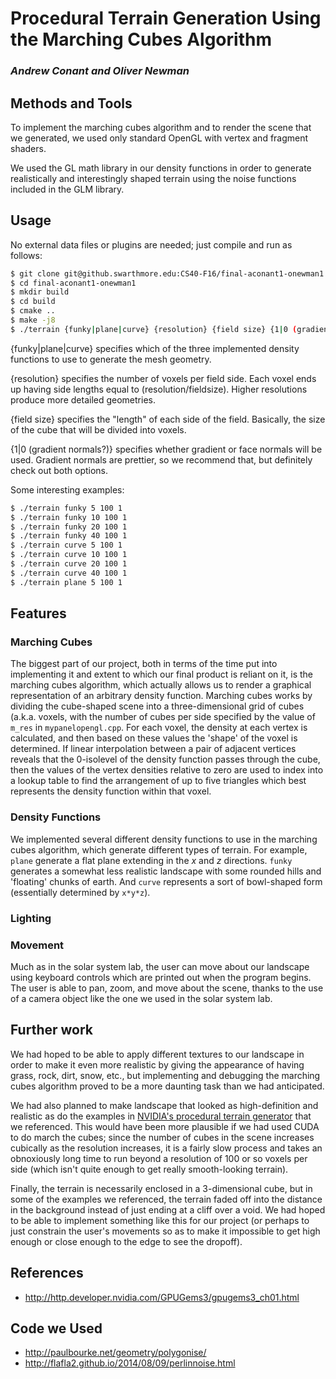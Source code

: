 # Procedural Terrain Generation Using the Marching Cubes Algorithm

### *Andrew Conant and Oliver Newman*

## Methods and Tools

To implement the marching cubes algorithm and to render the scene that we
generated, we used only standard OpenGL with vertex and fragment shaders.

We used the GL math library in our density functions in order to generate
realistically and interestingly shaped terrain using the noise functions
included in the GLM library.


## Usage

No external data files or plugins are needed; just compile and run as follows:

```bash
$ git clone git@github.swarthmore.edu:CS40-F16/final-aconant1-onewman1.git
$ cd final-aconant1-onewman1
$ mkdir build
$ cd build
$ cmake ..
$ make -j8
$ ./terrain {funky|plane|curve} {resolution} {field size} {1|0 (gradient normals?)}
```

{funky|plane|curve} specifies which of the three implemented density functions
to use to generate the mesh geometry.

{resolution} specifies the number of voxels per field side. Each voxel ends up
having side lengths equal to (resolution/fieldsize). Higher resolutions produce
more detailed geometries.

{field size} specifies the "length" of each side of the field. Basically, the
size of the cube that will be divided into voxels.

{1|0 (gradient normals?)} specifies whether gradient or face normals will be
used. Gradient normals are prettier, so we recommend that, but definitely
check out both options.

Some interesting examples:

```bash
$ ./terrain funky 5 100 1
$ ./terrain funky 10 100 1
$ ./terrain funky 20 100 1
$ ./terrain funky 40 100 1
$ ./terrain curve 5 100 1
$ ./terrain curve 10 100 1
$ ./terrain curve 20 100 1
$ ./terrain curve 40 100 1
$ ./terrain plane 5 100 1
```

## Features

### Marching Cubes

The biggest part of our project, both in terms of the time put into implementing
it and extent to which our final product is reliant on it, is the marching
cubes algorithm, which actually allows us to render a graphical representation
of an arbitrary density function. Marching cubes works by dividing the
cube-shaped scene into a three-dimensional grid of cubes (a.k.a. voxels, with
the number of cubes per side specified by the value of `m_res` in
`mypanelopengl.cpp`. For each voxel, the density at each vertex is calculated,
and then based on these values the 'shape' of the voxel is determined. If
linear interpolation between a pair of adjacent vertices reveals that the
0-isolevel of the density function passes through the cube, then the values of
the vertex densities relative to zero are used to index into a lookup table to
find the arrangement of up to five triangles which best represents the density
function within that voxel.


### Density Functions

We implemented several different density functions to use in the marching
cubes algorithm, which generate different types of terrain. For example,
`plane`
generate a flat plane extending in the *x* and *z* directions. `funky`
generates a somewhat less realistic landscape with some rounded hills and
'floating' chunks of earth. And `curve` represents a sort of bowl-shaped form
(essentially determined by `x*y*z`).



### Lighting
<!-- TODO -->


### Movement

Much as in the solar system lab, the user can move about our landscape using
keyboard controls which are printed out when the program begins. The user is
able to pan, zoom, and move about the scene, thanks to the use of a camera
object like the one we used in the solar system lab.


## Further work

We had hoped to be able to apply different textures to our landscape in order
to make it even more realistic by giving the appearance of having grass, rock,
dirt, snow, etc., but implementing and debugging the marching cubes algorithm
proved to be a more daunting task than we had anticipated.

We had also planned to make landscape that looked as high-definition and
realistic as do the examples in [NVIDIA's procedural terrain
generator](http://http.developer.nvidia.com/GPUGems3/gpugems3_ch01.html) that
we referenced. This would have been more plausible if we had used CUDA to
do march the cubes; since the number of cubes in the scene increases
cubically as the resolution increases, it is a fairly slow process and takes
an obnoxiously long time to run beyond a resolution of 100 or so voxels per
side (which isn't quite enough to get really smooth-looking terrain).

Finally, the terrain is necessarily enclosed in a 3-dimensional cube, but in
some of the examples we referenced, the terrain faded off into the distance
in the background instead of just ending at a cliff over a void. We had hoped
to be able to implement something like this for our project (or perhaps to just
constrain the user's movements so as to make it impossible to get high enough
or close enough to the edge to see the dropoff).


## References
- http://http.developer.nvidia.com/GPUGems3/gpugems3_ch01.html

## Code we Used
- http://paulbourke.net/geometry/polygonise/
- http://flafla2.github.io/2014/08/09/perlinnoise.html
